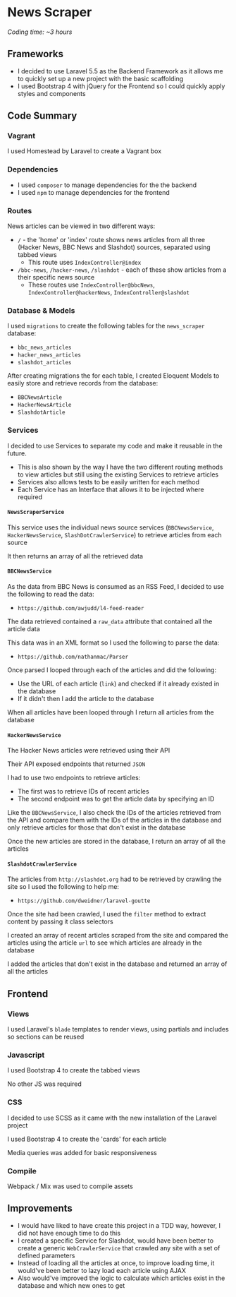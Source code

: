 # News Scraper

*Coding time: ~3 hours* 

## Frameworks
* I decided to use Laravel 5.5 as the Backend Framework as it allows me to quickly set up a new project with the basic scaffolding
* I used Bootstrap 4 with jQuery for the Frontend so I could quickly apply styles and components  

## Code Summary
### Vagrant
I used Homestead by Laravel to create a Vagrant box 

### Dependencies
* I used `composer` to manage dependencies for the the backend
* I used `npm` to manage dependencies for the frontend

### Routes
News articles can be viewed in two different ways:
 * `/` - the 'home' or 'index' route shows news articles from all three (Hacker News, BBC News and Slashdot) sources, separated using tabbed views
   * This route uses `IndexController@index`
 * `/bbc-news`, `/hacker-news`, `/slashdot` - each of these show articles from a their specific news source
   * These routes use `IndexController@bbcNews`, `IndexController@hackerNews`, `IndexController@slashdot`

### Database & Models
I used `migrations` to create the following tables for the `news_scraper` database:
* `bbc_news_articles`
* `hacker_news_articles`
* `slashdot_articles`

After creating migrations the for each table, I created Eloquent Models to easily store and retrieve records from the database:
* `BBCNewsArticle`
* `HackerNewsArticle`
* `SlashdotArticle`

### Services
I decided to use Services to separate my code and make it reusable in the future.
 * This is also shown by the way I have the two different routing methods to view articles but still using the existing Services to retrieve articles
 * Services also allows tests to be easily written for each method
 * Each Service has an Interface that allows it to be injected where required  
  
#### `NewsScraperService`
This service uses the individual news source services (`BBCNewsService`, `HackerNewsService`, `SlashDotCrawlerService`) to retrieve articles from each source

It then returns an array of all the retrieved data

#### `BBCNewsService`
As the data from BBC News is consumed as an RSS Feed, I decided to use the following to read the data:
* `https://github.com/awjudd/l4-feed-reader`

The data retrieved contained a `raw_data` attribute that contained all the article data

This data was in an XML format so I used the following to parse the data: 
* `https://github.com/nathanmac/Parser`

Once parsed I looped through each of the articles and did the following:
* Use the URL of each article (`link`) and checked if it already existed in the database
* If it didn't then I add the article to the database

When all articles have been looped through I return all articles from the database

#### `HackerNewsService`
The Hacker News articles were retrieved using their API

Their API exposed endpoints that returned `JSON`

I had to use two endpoints to retrieve articles:
 * The first was to retrieve IDs of recent articles
 * The second endpoint was to get the article data by specifying an ID

Like the `BBCNewsService`, I also check the IDs of the articles retrieved from the API and compare them with the IDs of the articles in the database and only retrieve articles for those that don't exist in the database

Once the new articles are stored in the database, I return an array of all the articles 


#### `SlashdotCrawlerService`
The articles from `http://slashdot.org` had to be retrieved by crawling the site so I used the following to help me:
* `https://github.com/dweidner/laravel-goutte`

Once the site had been crawled, I used the `filter` method to extract content by passing it class selectors

I created an array of recent articles scraped from the site and compared the articles using the article `url` to see which articles are already in the database

I added the articles that don't exist in the database and returned an array of all the articles

## Frontend
### Views
I used Laravel's `blade` templates to render views, using partials and includes so sections can be reused

### Javascript
I used Bootstrap 4 to create the tabbed views

No other JS was required

### CSS 
I decided to use SCSS as it came with the new installation of the Laravel project 

I used Bootstrap 4 to create the 'cards' for each article 

Media queries was added for basic responsiveness

### Compile
Webpack / Mix was used to compile assets 

## Improvements
* I would have liked to have create this project in a TDD way, however, I did not have enough time to do this
* I created a specific Service for Slashdot, would have been better to create a generic `WebCrawlerService` that crawled any site with a set of defined parameters
* Instead of loading all the articles at once, to improve loading time, it would've been better to lazy load each article using AJAX
* Also would've improved the logic to calculate which articles exist in the database and which new ones to get
 
